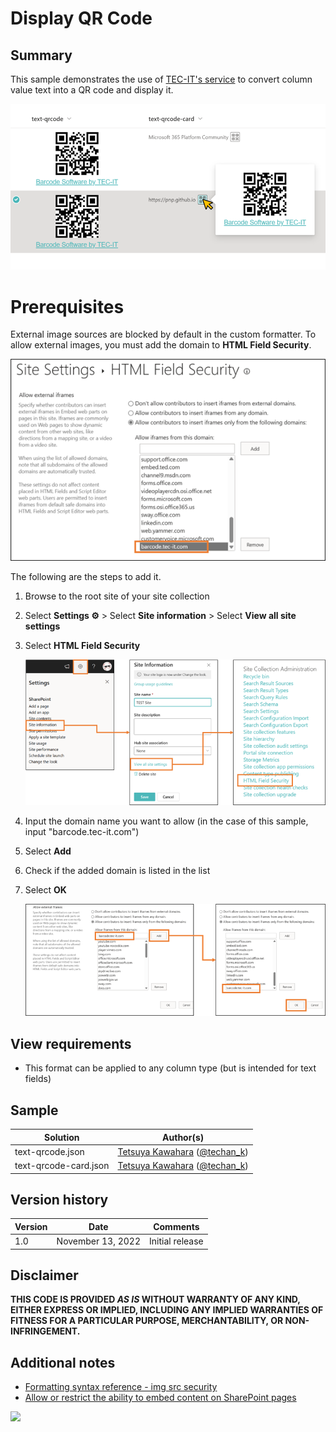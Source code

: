# Display QR Code

## Summary
This sample demonstrates the use of [TEC-IT's service](https://barcode.tec-it.com/QRCode) to convert column value text into a QR code and display it.

![screenshot of the sample](./assets/screenshot.png)

# Prerequisites

External image sources are blocked by default in the custom formatter. To allow external images, you must add the domain to **HTML Field Security**.

![screenshot of HTML Field Security](./assets/html-field-security.png)

The following are the steps to add it.

1. Browse to the root site of your site collection
2. Select **Settings ⚙** > Select **Site information** > Select **View all site settings**
3. Select **HTML Field Security**

    ![screenshot of the site settings](./assets/site-settings.png)

4. Input the domain name you want to allow (in the case of this sample, input "barcode.tec-it.com")
5. Select **Add**
6. Check if the added domain is listed in the list
7. Select **OK**

    ![screenshot of the steps to add a domain](./assets/add-domain.png)

## View requirements
- This format can be applied to any column type (but is intended for text fields)

## Sample

Solution|Author(s)
--------|---------
text-qrcode.json | [Tetsuya Kawahara](https://github.com/tecchan1107) ([@techan_k](https://twitter.com/techan_k))
text-qrcode-card.json | [Tetsuya Kawahara](https://github.com/tecchan1107) ([@techan_k](https://twitter.com/techan_k))

## Version history

Version |Date              |Comments
--------|------------------|--------
1.0     |November 13, 2022 |Initial release

## Disclaimer
**THIS CODE IS PROVIDED *AS IS* WITHOUT WARRANTY OF ANY KIND, EITHER EXPRESS OR IMPLIED, INCLUDING ANY IMPLIED WARRANTIES OF FITNESS FOR A PARTICULAR PURPOSE, MERCHANTABILITY, OR NON-INFRINGEMENT.**

## Additional notes
- [Formatting syntax reference - img src security](https://learn.microsoft.com/sharepoint/dev/declarative-customization/formatting-syntax-reference#img-src-security)
- [Allow or restrict the ability to embed content on SharePoint pages](https://support.microsoft.com/office/allow-or-restrict-the-ability-to-embed-content-on-sharepoint-pages-e7baf83f-09d0-4bd1-9058-4aa483ee137b)

<img src="https://pnptelemetry.azurewebsites.net/list-formatting/column-samples/text-qrcode" />